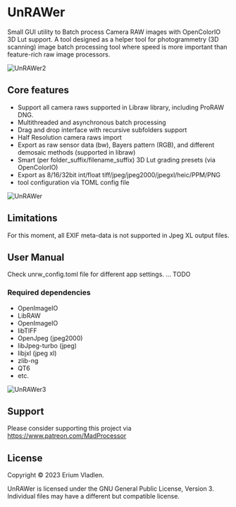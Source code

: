 # UnRAWer
 Small GUI utility to Batch process Camera RAW images with OpenColorIO 3D Lut support. A tool designed as a
 helper tool for photogrammetry (3D scanning) image batch processing tool where speed is more important than
 feature-rich raw image processors.

![UnRAWer2](https://github.com/ssh4net/UnRAWer/assets/3924000/798b24ff-bdac-451c-aebc-47256d0fff7a)

 ## Core features
 - Support all camera raws supported in Libraw library, including ProRAW DNG.
 - Multithreaded and asynchronous batch processing
 - Drag and drop interface with recursive subfolders support
 - Half Resolution camera raws import
 - Export as raw sensor data (bw), Bayers pattern (RGB), and different demosaic methods (supported in libraw)
 - Smart (per folder_suffix/filename_suffix) 3D Lut grading presets (via OpenColorIO)
 - Export as 8/16/32bit int/float tiff/jpeg/jpeg2000/jpegxl/heic/PPM/PNG
 - tool configuration via TOML config file

![UnRAWer](https://github.com/ssh4net/UnRAWer/assets/3924000/c8414525-ab87-4ce7-8110-f7a18161a658)

Limitations
-------
For this moment, all EXIF meta-data is not supported in Jpeg XL output files. 

User Manual
-------
Check unrw_config.toml file for different app settings.
...
TODO

### Required dependencies
* OpenImageIO
* LibRAW
* OpenImageIO
* libTIFF
* OpenJpeg (jpeg2000)
* libJpeg-turbo (jpeg)
* libjxl (jpeg xl)
* zlib-ng
* QT6
* etc.

![UnRAWer3](https://github.com/ssh4net/UnRAWer/assets/3924000/3e5b2cd8-349b-47da-8ee0-7959c22bfc70)


Support
-------
Please consider supporting this project via https://www.patreon.com/MadProcessor

License
-------

Copyright © 2023 Erium Vladlen.

UnRAWer is licensed under the GNU General Public License, Version 3.
Individual files may have a different but compatible license.
